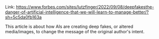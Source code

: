 Link: https://www.forbes.com/sites/lutzfinger/2022/09/08/deepfakesthe-danger-of-artificial-intelligence-that-we-will-learn-to-manage-better/?sh=5c5da0fb163a

This article is about how AIs are creating deep fakes, or altered media/images, to change the message of the original author's intent.
